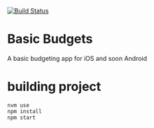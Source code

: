 [![Build Status](https://travis-ci.com/maximilianhurl/basic-budgets.svg?token=apzD3FKHpTNKHAtAu9xC&branch=master)](https://travis-ci.com/maximilianhurl/basic-budgets)

# Basic Budgets

A basic budgeting app for iOS and soon Android


# building project

    nvm use
    npm install
    npm start